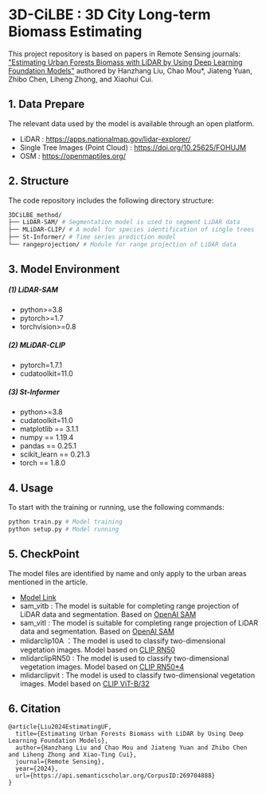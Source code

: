 # 3D-CiLBE : 3D City Long-term Biomass Estimating

This project repository is based on papers in Remote Sensing journals: ["Estimating Urban Forests Biomass with LiDAR by Using Deep Learning Foundation Models"](https://doi.org/10.3390/rs16091643) authored by Hanzhang Liu, Chao Mou*, Jiateng Yuan, Zhibo Chen, Liheng Zhong, and Xiaohui Cui. 

## 1. Data Prepare

The relevant data used by the model is available through an open platform.

- LiDAR : https://apps.nationalmap.gov/lidar-explorer/
- Single Tree Images (Point Cloud) : https://doi.org/10.25625/FOHUJM
- OSM : https://openmaptiles.org/

## 2. Structure

The code repository includes the following directory structure:

```bash
3DCiLBE_method/
├── LiDAR-SAM/ # Segmentation model is used to segment LiDAR data
├── MLiDAR-CLIP/ # A model for species identification of single trees
├── St-Informer/ # Time series prediction model
└── rangeprojection/ # Module for range projection of LiDAR data
```

## 3. Model Environment
#####  (1) LiDAR-SAM
- python>=3.8
- pytorch>=1.7
- torchvision>=0.8

##### (2) MLiDAR-CLIP
- pytorch=1.7.1
- cudatoolkit=11.0

##### (3) St-Informer
- python>=3.8
- cudatoolkit=11.0
- matplotlib == 3.1.1
- numpy == 1.19.4
- pandas == 0.25.1
- scikit_learn == 0.21.3
- torch == 1.8.0


## 4. Usage

To start with the training or running, use the following commands:

```bash
python train.py # Model training
python setup.py # Model running
```

## 5. CheckPoint
The model files are identified by name and only apply to the urban areas mentioned in the article.
- [Model Link](https://yunpan.bjfu.edu.cn:443/link/B4C15942C0ABAC82DB61526BACE3A308)
- sam_vitb : The model is suitable for completing range projection of LiDAR data and segmentation. Based on [OpenAI SAM](https://github.com/facebookresearch/segment-anything)
- sam_vitl : The model is suitable for completing range projection of LiDAR data and segmentation. Based on [OpenAI SAM](https://github.com/facebookresearch/segment-anything)
- mlidarclip10A ：The model is used to classify two-dimensional vegetation images. Model based on [CLIP RN50](https://github.com/OpenAI/CLIP) 
- mlidarclipRN50 : The model is used to classify two-dimensional vegetation images. Model based on [CLIP RN50*4](https://github.com/OpenAI/CLIP) 
- mlidarclipvit : The model is used to classify two-dimensional vegetation images. Model based on [CLIP ViT-B/32](https://github.com/OpenAI/CLIP) 

## 6. Citation

```
@article{Liu2024EstimatingUF,
  title={Estimating Urban Forests Biomass with LiDAR by Using Deep Learning Foundation Models},
  author={Hanzhang Liu and Chao Mou and Jiateng Yuan and Zhibo Chen and Liheng Zhong and Xiao-Ting Cui},
  journal={Remote Sensing},
  year={2024},
  url={https://api.semanticscholar.org/CorpusID:269704888}
}
```
